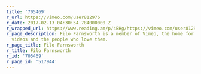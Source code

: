 ```yaml
---
title: '705469'
r_url: https://vimeo.com/user812976
r_date: 2017-02-13 04:30:54.784000000 Z
r_wrapped_url: https://www.reading.am/p/4BHg/https://vimeo.com/user812976
r_page_description: Filo Farnsworth is a member of Vimeo, the home for high quality
  videos and the people who love them.
r_page_title: Filo Farnsworth
r_title: Filo Farnsworth
r_id: '705469'
r_page_id: '517944'
---
```


